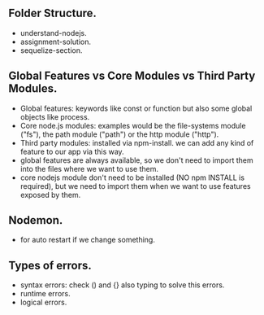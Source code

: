## Folder Structure.
* understand-nodejs.
* assignment-solution.
* sequelize-section.

## Global Features vs Core Modules vs Third Party Modules.
* Global features: keywords like const or function but also some global objects like process.
* Core node.js modules: examples would be the file-systems module ("fs"), the path module ("path") or the http module ("http").
* Third party modules: installed via npm-install. we can add any kind of feature to our app via this way.
* global features are always available, so we don't need to import them into the files where we want to use them.
* core nodejs module don't need to be installed (NO npm INSTALL is required), but we need to import them when we want to use features exposed by them.

## Nodemon.
* for auto restart if we change something.

## Types of errors.
* syntax errors: check () and {} also typing to solve this errors.
* runtime errors.
* logical errors.